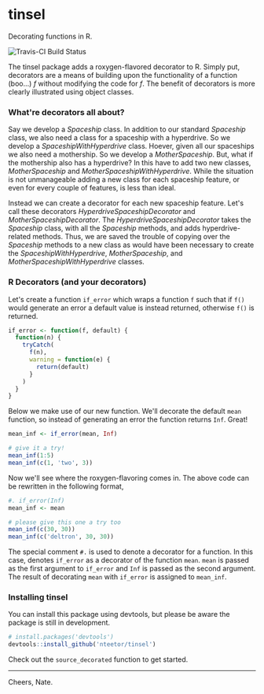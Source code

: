 # tinsel

Decorating functions in R.

![Travis-CI Build Status](https://travis-ci.org/nteetor/tinsel.svg?branch=master)

The tinsel package adds a roxygen-flavored decorator to R. Simply put, 
decorators are a means of building upon the functionality of a function (boo...)
*f* without modifying the code for *f*. The benefit of decorators is more
clearly illustrated using object classes.

### What're decorators all about?

Say we develop a *Spaceship* class. In addition to our standard *Spaceship*
class, we also need a class for a spaceship with a hyperdrive. So we develop a 
*SpaceshipWithHyperdrive* class. Hoever, given all our spaceships we also need a
mothership. So we develop a *MotherSpaceship*. But, what if the mothership also 
has a hyperdrive? In this have to add two new classes, *MotherSpaceship* and 
*MotherSpaceshipWithHyperdrive*. While the situation is not unmanageable adding 
a new class for each spaceship feature, or even for every couple of features, is
less than ideal.

Instead we can create a decorator for each new spaceship feature. Let's call 
these decorators *HyperdriveSpaceshipDecorator* and *MotherSpaceshipDecorator*. 
The *HyperdriveSpaceshipDecorator* takes the *Spaceship* class, with all the 
*Spaceship* methods, and adds hyperdrive-related methods. Thus, we are saved the
trouble of copying over the *Spaceship* methods to a new class as would have
been necessary to create the *SpaceshipWithHyperdrive*, *MotherSpaceship*,
and *MotherSpaceshipWithHyperdrive* classes.

### R Decorators (and your decorators)

Let's create a function `if_error` which wraps a function `f` such that if `f()`
would generate an error a default value is instead returned, otherwise `f()` is 
returned.

```R
if_error <- function(f, default) {
  function(n) {
    tryCatch(
      f(n),
      warning = function(e) {
        return(default)
      }
    )
  }
}
```

Below we make use of our new function. We'll decorate the default `mean`
function, so instead of generating an error the function returns `Inf`. Great!

```R
mean_inf <- if_error(mean, Inf)

# give it a try!
mean_inf(1:5)
mean_inf(c(1, 'two', 3))
```

Now we'll see where the roxygen-flavoring comes in. The above code can be 
rewritten in the following format,

```R
#. if_error(Inf)
mean_inf <- mean

# please give this one a try too
mean_inf(c(30, 30))
mean_inf(c('deltron', 30, 30))
```

The special comment `#.` is used to denote a decorator for a function. In this
case, denotes `if_error` as a decorator of the function `mean`. `mean` is passed
as the first argument to `if_error` and `Inf` is passed as the second argument.
The result of decorating `mean` with `if_error` is assigned to `mean_inf`.

### Installing tinsel

You can install this package using devtools, but please be aware the package is
still in development.

```R
# install.packages('devtools')
devtools::install_github('nteetor/tinsel')
```

Check out the `source_decorated` function to get started.

---

Cheers, Nate.
